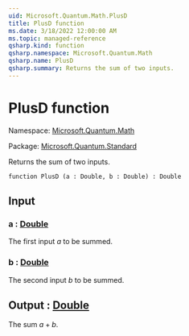 ```yaml
---
uid: Microsoft.Quantum.Math.PlusD
title: PlusD function
ms.date: 3/18/2022 12:00:00 AM
ms.topic: managed-reference
qsharp.kind: function
qsharp.namespace: Microsoft.Quantum.Math
qsharp.name: PlusD
qsharp.summary: Returns the sum of two inputs.
---
```


# PlusD function

Namespace: [Microsoft.Quantum.Math](xref:Microsoft.Quantum.Math)

Package: [Microsoft.Quantum.Standard](https://nuget.org/packages/Microsoft.Quantum.Standard)


Returns the sum of two inputs.

```qsharp
function PlusD (a : Double, b : Double) : Double
```


## Input

### a : [Double](xref:microsoft.quantum.qsharp.valueliterals#double-literals)

The first input $a$ to be summed.


### b : [Double](xref:microsoft.quantum.qsharp.valueliterals#double-literals)

The second input $b$ to be summed.



## Output : [Double](xref:microsoft.quantum.qsharp.valueliterals#double-literals)

The sum $a + b$.
